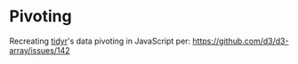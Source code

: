Pivoting
===

Recreating [tidyr](https://tidyr.tidyverse.org/articles/pivot.html)'s data pivoting in JavaScript per: https://github.com/d3/d3-array/issues/142
